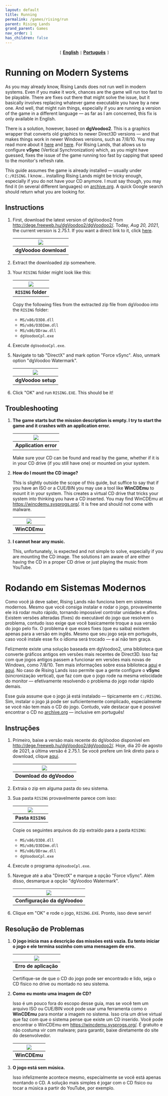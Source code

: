```yaml
---
layout: default
title: Running
permalink: /games/rising/run
parent: Rising Lands
grand_parent: Games
nav_order: 1
has_children: false
---
```


<center>
    <code>[</code>
    <a href="#running-on-modern-systems"><b>English</b></a>
    <code>|</code>
    <a href="#rodando-em-sistemas-modernos"><b>Português</b></a>
    <code>]</code>
</center>

# Running on Modern Systems

As you may already know, Rising Lands does not run well in modern systems. Even
if you make it work, chances are the game will run too fast to be playable.
There are fixes out there that might solve the issue, but it basically involves
replacing whatever game executable you have by a new one. And well, that might
ruin things, especially if you are running a version of the game in a different
language — as far as I am concerned, this fix is only available in English.

There is a solution, however, based on **dgVoodoo2**. This is a graphics wrapper
that converts old graphics to newer Direct3D versions — and that makes things
work in newer Windows versions, such as 7/8/10. You may read more about it
[here](https://github.com/dege-diosg/dgVoodoo2) and
[here](https://www.pcgamingwiki.com/wiki/DgVoodoo_2). For Rising Lands, that
allows us to configure **vSync** (Vertical Synchronization) which, as you might
have guessed, fixes the issue of the game running too fast by capping that speed
to the monitor's refresh rate.

This guide assumes the game is already installed — usually under `C:/RISING`. I
know... installing Rising Lands might be tricky enough, especially if you do not
have your CD anymore. I must say though, you may find it (in several different
languages) on [archive.org](https://archive.org). A quick Google search should
return what you are looking for.

## Instructions

1.  First, download the latest version of dgVoodoo2 from
    http://dege.freeweb.hu/dgVoodoo2/dgVoodoo2/. Today, *Aug 20, 2021*, the
    current version is 2.75.1. If you want a direct link to it, click
    [here](http://www.dege.freeweb.hu/dgVoodoo2/bin/dgVoodoo2_75_1.zip).

    | ![](images/2021-08-20-09-15-23.png) |
    | :---------------------------------: |
    |        **dgVoodoo download**        |

2.  Extract the downloaded zip somewhere.

3.  Your `RISING` folder might look like this:

    | ![](images/2021-08-20-00-58-17.png) |
    | :---------------------------------: |
    |         **`RISING` folder**         |

    Copy the following files from the extracted zip file from dgVoodoo into the
    `RISING` folder:

    - `MS/x86/D3D8.dll`
    - `MS/x86/D3DImm.dll`
    - `MS/x86/DDraw.dll`
    - `dgVoodooCpl.exe`

4.  Execute `dgVoodooCpl.exe`.

5.  Navigate to tab "DirectX" and mark option "Force vSync". Also, unmark option
    "dgVoodoo Watermark".

    | ![](images/2021-08-20-09-30-55.png) |
    | :---------------------------------: |
    |         **dgVoodoo setup**          |

6.  Click "OK" and run `RISING.EXE`. This should be it!

## Troubleshooting

1.  <b>The game starts but the mission description is empty. I try to start the
    game and it crashes with an application error.</b>

    | ![](images/2021-08-20-09-39-20.png) |
    | :---------------------------------: |
    |        **Application error**        |

    Make sure your CD can be found and read by the game, whether if it is in
    your CD drive (if you still have one) or mounted on your system.

2.  <b>How do I mount the CD image?</b>

    This is slightly outside the scope of this guide, but suffice to say that if
    you have an ISO or a CUE/BIN you may use a tool like **WinCDEmu** to mount
    it in your system. This creates a virtual CD drive that tricks your system
    into thinking you have a CD inserted. You may find WinCDEmu at
    https://wincdemu.sysprogs.org/. It is free and should not come with malware.

    | ![](images/2021-08-20-09-43-16.png) |
    | :---------------------------------: |
    |            **WinCDEmu**             |

3.  <b>I cannot hear any music.</b>

    This, unfortunately, is expected and not simple to solve, especially if you
    are mounting the CD image. The solutions I am aware of are either having the
    CD in a proper CD drive or just playing the music from YouTube.

# Rodando em Sistemas Modernos

Como você já deve saber, Rising Lands não funciona bem em sistemas modernos.
Mesmo que você consiga instalar e rodar o jogo, provavelmente ele irá rodar
muito rápido, tornando impossível controlar unidades e afins. Existem versões
alteradas (fixes) do executável do jogo que resolvem o problema, contudo isso
exige que você basicamente troque a sua versão do jogo pelo fix. O problema é
que esses fixes (que eu saiba) existem apenas para a versão em inglês. Mesmo que
seu jogo seja em português, caso você instale esse fix o idioma será trocado — e
aí não tem graça.

Felizmente existe uma solução baseada em dgVoodoo2, uma biblioteca que converte
gráficos antigos em versões mais recentes de Direct3D. Isso faz com que jogos
antigos passem a funcionar em versões mais novas de Windows, como 7/8/10. Tem
mais informações sobre essa biblioteca
[aqui](https://github.com/dege-diosg/dgVoodoo2) e
[aqui](https://www.pcgamingwiki.com/wiki/DgVoodoo_2). No caso de Rising Lands
isso permite que a gente configure o **vSync** (sincronização vertical), que faz
com que o jogo rode na mesma velocidade do monitor — efetivamente resolvendo o
problema do jogo rodar rápido demais.

Esse guia assume que o jogo já está instalado — tipicamente em `C:/RISING`. Sim,
instalar o jogo já pode ser suficientemente complicado, especialmente se você
não tem mais o CD do jogo. Contudo, vale destacar que é possível encontrar o CD
no [archive.org](https://archive.org) — inclusive em português!

## Instruções

1.  Primeiro, baixe a versão mais recente do dgVoodoo disponível em
    http://dege.freeweb.hu/dgVoodoo2/dgVoodoo2/. Hoje, dia 20 de agosto de 2021,
    a última versão é 2.75.1. Se você prefere um link direto para o download,
    clique [aqui](http://dege.freeweb.hu/dgVoodoo2/bin/dgVoodoo2_75_1.zip).

    | ![](images/2021-08-20-09-15-23.png) |
    | :---------------------------------: |
    |      **Download do dgVoodoo**       |

2.  Extraia o zip em alguma pasta do seu sistema.

3.  Sua pasta `RISING` provavelmente parece com isso:

    | ![](images/2021-08-20-00-58-17.png) |
    | :---------------------------------: |
    |         **Pasta `RISING`**          |

    Copie os seguintes arquivos do zip extraído para a pasta `RISING`:

    - `MS/x86/D3D8.dll`
    - `MS/x86/D3DImm.dll`
    - `MS/x86/DDraw.dll`
    - `dgVoodooCpl.exe`

4.  Execute o programa `dgVoodooCpl.exe`.

5.  Navegue até a aba "DirectX" e marque a opção "Force vSync". Além disso,
    desmarque a opção "dgVoodoo Watermark".

    | ![](images/2021-08-20-09-30-55.png) |
    | :---------------------------------: |
    |    **Configuração da dgVoodoo**     |

6.  Clique em "OK" e rode o jogo, `RISING.EXE`. Pronto, isso deve servir!

## Resolução de Problemas

1.  <b>O jogo inicia mas a descrição das missões está vazia. Eu tento iniciar o
    jogo e ele termina sozinho com uma mensagem de erro.</b>

    | ![](images/2021-08-20-09-39-20.png) |
    | :---------------------------------: |
    |        **Erro de aplicação**        |

    Certifique-se de que o CD do jogo pode ser encontrado e lido, seja o CD
    físico no drive ou montado no seu sistema.

2.  <b>Como eu monto uma imagem de CD?</b>

    Isso é um pouco fora do escopo desse guia, mas se você tem um arquivo ISO ou
    CUE/BIN você pode usar uma ferramenta como o **WinCDEmu** para montar a
    imagem no sistema. Isso cria um drive virtual que faz com que o sistema
    pense que existe um CD inserido. Você pode encontrar o WinCDEmu em
    https://wincdemu.sysprogs.org/. É gratuito e não costuma vir com malware;
    para garantir, baixe diretamente do site do desenvolvedor.

    | ![](images/2021-08-20-09-43-16.png) |
    | :---------------------------------: |
    |            **WinCDEmu**             |

3.  <b>O jogo está sem música.</b>

    Isso infelizmente acontece mesmo, especialmente se você está apenas montando
    o CD. A solução mais simples é jogar com o CD físico ou tocar a música a
    partir do YouTube, por exemplo.
